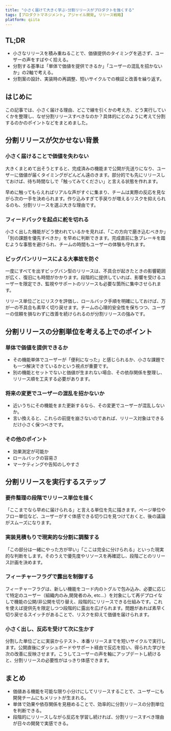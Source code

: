 ```yaml
---
title: "小さく届けて大きく学ぶ-分割リリースがプロダクトを強くする"
tags: [プロダクトマネジメント, アジャイル開発, リリース戦略]
platform: qiita
---
```


## TL;DR

- 小さなリリースを積み重ねることで、価値提供のタイミングを逃さず、ユーザーの声をすばやく拾える。
- 分割する基準は「単体で価値を提供できるか」「ユーザーの混乱を招かないか」の2軸で考える。
- 分割案の設計、実装時の再調整、短いサイクルでの検証と改善を繰り返す。

## はじめに

この記事では、小さく届ける理由、どこで線を引くかの考え方、どう実行していくかを整理し、なぜ分割リリースすべきなのか？具体的にどのように考えて分割するのかのポイントなどをまとめました。

## 分割リリースが欠かせない背景

### 小さく届けることで価値を失わない

大きくまとめて出そうとすると、完成済みの機能まで公開が先送りになり、ユーザーに価値が届くタイミングがどんどん遠のきます。部分的でも先にリリースしておけば、待ち時間なしで「触ってみてください」と言える状態を作れます。

早めに触ってもらえればリアルな声がすぐに集まり、チームは実際の反応を見ながら次の一手を決められます。作り込みすぎて手戻りが増えるリスクを抑えられるのも、分割リリースを選ぶ大きな理由です。

### フィードバックを起点に舵を切れる

小さく出した機能がどう使われているかを見れば、「この方向で磨き込むべきか」「別の課題を優先すべきか」を早めに判断できます。完成直前に急ブレーキを踏むような事態を避けられ、チームの時間もユーザーの体験も守れます。

### ビッグバンリリースによる大事故を防ぐ

一度にすべてを出すビッグバン型のリリースは、不具合が起きたときの影響範囲が広く、復旧にも時間がかかります。段階的に提供していれば、影響を受けるユーザーを限定でき、監視やサポートのリソースも必要な箇所に集中させられます。

リリース単位ごとにリスクを評価し、ロールバック手順を明確にしておけば、万が一の不具合も素早く切り戻せます。チームの心理的安全性を保ちつつ、ユーザーの信頼を損なわずに改善を続けられるのが分割リリースの強みです。

## 分割リリースの分割単位を考える上でのポイント

### 単体で価値を提供できるか

- その機能単体でユーザーが「便利になった」と感じられるか、小さな課題でも一つ解決できているかという視点が重要です。
- 別の機能とセットでないと価値が生まれない場合、その依存関係を整理し、リリース順を工夫する必要があります。

### 将来の変更でユーザーの混乱を招かないか

- 近いうちにその機能をまた更新するなら、その変更でユーザーが混乱しないか。
- 言い換えると、これらの前提を崩さないのであれば、リリース対象はできるだけ小さく保つべきです。

### その他のポイント

- 効果測定が可能か
- ロールバックの容易さ
- マーケティングや告知のしやすさ

## 分割リリースを実行するステップ

### 要件整理の段階でリリース単位を描く

「ここまでなら早めに届けられる」と言える単位を先に描きます。ページ単位やフロー単位など、ユーザーがすぐ体感できる切り口を見つけておくと、後の議論がスムーズになります。

### 実装見積もりで現実的な分割に調整する

「この部分は一緒にやった方が早い」「ここは完全に分けられる」といった現実的な判断をします。そのうえで優先度やリソースを再確認し、段階ごとのリリース計画を決めます。

### フィーチャーフラグで露出を制御する

フィーチャーフラグは、新しい機能をコード内のトグルで包み込み、必要に応じて特定のユーザー（組織内のみ,開発者のみ, etc...）を対象にして再デプロイなしで機能の公開/非公開を切り替え、段階的にリリースできる仕組みです。これを使えば提供先を限定しつつ段階的に露出を広げられます。問題があれば素早く切り戻せるスイッチがあることで、リスクを抑えて価値を届けられます。

### 小さく出し、反応を受けて次に生かす

分割した単位ごとに実装からテスト、本番リリースまでを短いサイクルで実行します。公開直後にダッシュボードやサポート経由で反応を拾い、得られた学びを次の改善に反映させます。こうしてユーザーの声を軸にアップデートし続けると、分割リリースの必要性がはっきり体感できます。

## まとめ

- 価値ある機能を可能な限り小分けにしてリリースすることで、ユーザーにも開発チームにもメリットが生まれる。
- 単体で効果や依存関係を見極めることで、効率的に分割リリースの分割単位を判断できる。
- 段階的にリリースしながら反応を学習し続ければ、分割リリースすべき理由が日々の開発で実感できる。
